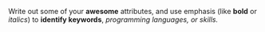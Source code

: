 Write out some of your **awesome** attributes, and use emphasis (like **bold** or *italics*) to **identify keywords**, *programming languages, or skills.*
